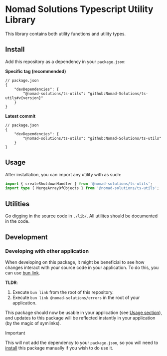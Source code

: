 # Nomad Solutions Typescript Utility Library

This library contains both utility functions and utility types.

## Install
Add this repository as a dependency in your `package.json`:

**Specific tag (recommended)**
```json5
// package.json
{
	"devDependencies": {
		"@nomad-solutions/ts-utils": "github:Nomad-Solutions/ts-utils#v{version}"
	}
}
```

**Latest commit**
```json5
// package.json
{
	"devDependencies": {
		"@nomad-solutions/ts-utils": "github:Nomad-Solutions/ts-utils"
	}
}
```

## Usage
After installation, you can import any utility with as such:

```typescript
import { createShutdownHandler } from '@nomad-solutions/ts-utils';
import type { MergeArrayOfObjects } from '@nomad-solutions/ts-utils';
```

## Utilities
Go digging in the source code in `./lib/`. All utilites should be documented in the code.

## Development

### Developing with other application
When developing on this package, it might be beneficial to see how changes interact with your source code in your application. To do this, you can use [bun link](https://bun.sh/docs/cli/link).

**TLDR**:
1. Execute `bun link` from the root of this repository.
2. Execute `bun link @nomad-solutions/errors` in the root of your application.

This package should now be usable in your application (see [Usage section](#usage)), and updates to this package will be reflected instantly in your application (by the magic of symlinks).

<!-- eslint-disable-next-line markdown/no-missing-label-refs -->
> [!IMPORTANT]  
> This will not add the dependency to your `package.json`, so you will need to [install](#install) this package manually if you wish to do use it.
